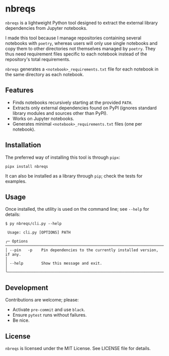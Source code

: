 # nbreqs

`nbreqs` is a lightweight Python tool designed to extract the external library dependencies from Jupyter notebooks.

I made this tool because I manage repositories containing several notebooks with `poetry`, whereas users will only use single notebooks and copy them to other directories not themselves managed by `poetry`. They thus need requirement files specific to each notebook instead of the repository's total requirements.

`nbreqs` generates a `<notebook>_requirements.txt` file for each notebook in the same directory as each notebook.

## Features

- Finds notebooks recursively starting at the provided `PATH`.
- Extracts only external dependencies found on PyPI (ignores standard library modules and sources other than PyPI).
- Works on Jupyter notebooks.
- Generates minimal `<notebook>_requirements.txt` files (one per notebook).

## Installation

The preferred way of installing this tool is through `pipx`:

`pipx install nbreqs`

It can also be installed as a library through `pip`; check the tests for examples.

## Usage

Once installed, the utility is used on the command line; see `--help` for details:

```shell
$ py nbreqs/cli.py --help

 Usage: cli.py [OPTIONS] PATH

╭─ Options ───────────────────────────────────────────────────────────────────────────────────────────────────────────────────────────────────────────╮
│ --pin   -p    Pin dependencies to the currently installed version, if any.                                                                          │
│ --help        Show this message and exit.                                                                                                           │
╰─────────────────────────────────────────────────────────────────────────────────────────────────────────────────────────────────────────────────────╯
```

## Development

Contributions are welcome; please:

- Activate `pre-commit` and use `black`.
- Ensure `pytest` runs without failures.
- Be nice.

## License

`nbreqs` is licensed under the MIT License. See LICENSE file for details.
